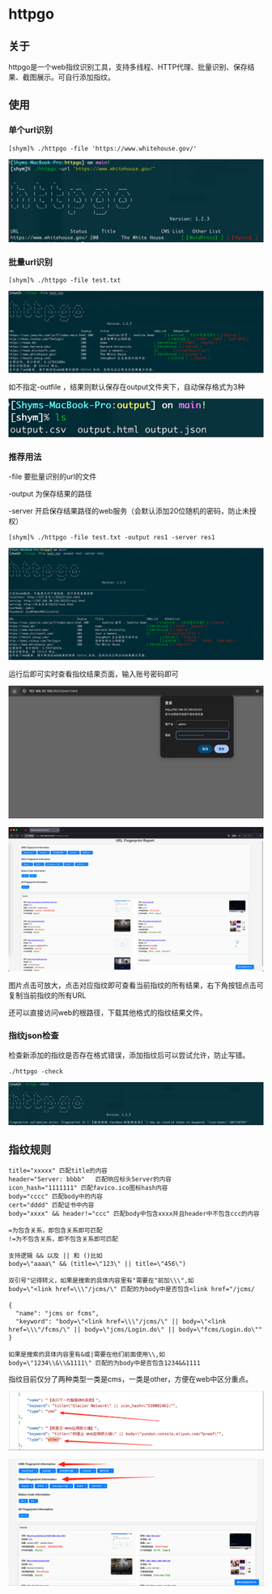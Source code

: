 # httpgo

## 关于
httpgo是一个web指纹识别工具，支持多线程、HTTP代理、批量识别、保存结果、截图展示。可自行添加指纹。

## 使用
### 单个url识别

~~~
[shym]% ./httpgo -file 'https://www.whitehouse.gov/'
~~~

![image-20250724162430758](README.assets/image-20250724162430758.png)

### 批量url识别

~~~
[shym]% ./httpgo -file test.txt
~~~

![image-20250724162701994](README.assets/image-20250724162701994.png)

如不指定-outfile ，结果则默认保存在output文件夹下，自动保存格式为3种

![image-20250724162913777](README.assets/image-20250724162913777.png)

### 推荐用法

-file 要批量识别的url的文件

-output 为保存结果的路径

-server 开启保存结果路径的web服务（会默认添加20位随机的密码，防止未授权）

~~~
[shym]% ./httpgo -file test.txt -output res1 -server res1
~~~

![image-20250724163607595](README.assets/image-20250724163607595.png)

运行后即可实时查看指纹结果页面，输入账号密码即可

![image-20250724163807325](README.assets/image-20250724163807325.png)

![image-20250724164539221](README.assets/image-20250724164539221.png)

图片点击可放大，点击对应指纹即可查看当前指纹的所有结果，右下角按钮点击可复制当前指纹的所有URL

还可以直接访问web的根路径，下载其他格式的指纹结果文件。

### 指纹json检查

检查新添加的指纹是否存在格式错误，添加指纹后可以尝试允许，防止写错。

~~~
./httpgo -check
~~~

![image-20250724164616957](README.assets/image-20250724164616957.png)




## 指纹规则

~~~
title="xxxxx" 匹配title的内容
header="Server: bbbb"	匹配响应标头Server的内容
icon_hash="1111111"	匹配favico.ico图标hash内容
body="cccc"	匹配body中的内容
cert="dddd"	匹配证书中内容
body="xxxx" && header!="ccc" 匹配body中包含xxxx并且header中不包含ccc的内容

=为包含关系，即包含关系即可匹配
!=为不包含关系，即不包含关系即可匹配

支持逻辑 && 以及 || 和 ()比如
body=\"aaaa\" && (title=\"123\" || title=\"456\")

双引号"记得转义，如果是搜索的具体内容里有"需要在"前加\\\",如
body=\"<link href=\\\"/jcms/\" 匹配的为body中是否包含<link href="/jcms/

{
  "name": "jcms or fcms",
  "keyword": "body=\"<link href=\\\"/jcms/\" || body=\"<link href=\\\"/fcms/\" || body=\"jcms/Login.do\" || body=\"fcms/Login.do\""
}

如果是搜索的具体内容里有&或|需要在他们前面使用\\,如
body=\"1234\\&\\&1111\" 匹配的为body中是否包含1234&&1111
~~~

指纹目前仅分了两种类型一类是cms，一类是other，方便在web中区分重点。

![image-20250724165856868](README.assets/image-20250724165856868.png)

![image-20250724170013961](README.assets/image-20250724170013961.png)

